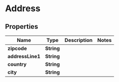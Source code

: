 

# Address


## Properties

| Name | Type | Description | Notes |
|------------ | ------------- | ------------- | -------------|
|**zipcode** | **String** |  |  |
|**addressLine1** | **String** |  |  |
|**country** | **String** |  |  |
|**city** | **String** |  |  |



